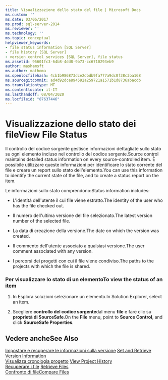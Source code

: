```yaml
---
title: Visualizzazione dello stato del file | Microsoft Docs
ms.custom: ''
ms.date: 03/06/2017
ms.prod: sql-server-2014
ms.reviewer: ''
ms.technology: ''
ms.topic: conceptual
helpviewer_keywords:
- file status information [SQL Server]
- file history [SQL Server]
- version control services [SQL Server], file status
ms.assetid: 96601fc3-64b8-4dd8-9b73-cc6710293eb9
author: mashamsft
ms.author: mathoma
ms.openlocfilehash: 4cb1b986873dce2dbdb9fa777a9dc0f38c3ba168
ms.sourcegitcommit: ad4d92dce894592a259721a1571b1d8736abacdb
ms.translationtype: MT
ms.contentlocale: it-IT
ms.lasthandoff: 08/04/2020
ms.locfileid: "87637446"
---
```

# <a name="view-file-status"></a><span data-ttu-id="530e1-102">Visualizzazione dello stato dei file</span><span class="sxs-lookup"><span data-stu-id="530e1-102">View File Status</span></span>
  <span data-ttu-id="530e1-103">Il controllo del codice sorgente gestisce informazioni dettagliate sullo stato su ogni elemento incluso nel controllo del codice sorgente.</span><span class="sxs-lookup"><span data-stu-id="530e1-103">Source control maintains detailed status information on every source-controlled item.</span></span> <span data-ttu-id="530e1-104">È possibile utilizzare queste informazioni per identificare lo stato corrente del file e creare un report sullo stato dell'elemento.</span><span class="sxs-lookup"><span data-stu-id="530e1-104">You can use this information to identify the current state of the file, and to create a status report on the item.</span></span>  
  
 <span data-ttu-id="530e1-105">Le informazioni sullo stato comprendono:</span><span class="sxs-lookup"><span data-stu-id="530e1-105">Status information includes:</span></span>  
  
-   <span data-ttu-id="530e1-106">L'identità dell'utente il cui file viene estratto.</span><span class="sxs-lookup"><span data-stu-id="530e1-106">The identity of the user who has the file checked out.</span></span>  
  
-   <span data-ttu-id="530e1-107">Il numero dell'ultima versione del file selezionato.</span><span class="sxs-lookup"><span data-stu-id="530e1-107">The latest version number of the selected file.</span></span>  
  
-   <span data-ttu-id="530e1-108">La data di creazione della versione.</span><span class="sxs-lookup"><span data-stu-id="530e1-108">The date on which the version was created.</span></span>  
  
-   <span data-ttu-id="530e1-109">Il commento dell'utente associato a qualsiasi versione.</span><span class="sxs-lookup"><span data-stu-id="530e1-109">The user comment associated with any version.</span></span>  
  
-   <span data-ttu-id="530e1-110">I percorsi dei progetti con cui il file viene condiviso.</span><span class="sxs-lookup"><span data-stu-id="530e1-110">The paths to the projects with which the file is shared.</span></span>  
  
### <a name="to-view-the-status-of-an-item"></a><span data-ttu-id="530e1-111">Per visualizzare lo stato di un elemento</span><span class="sxs-lookup"><span data-stu-id="530e1-111">To view the status of an item</span></span>  
  
1.  <span data-ttu-id="530e1-112">In Esplora soluzioni selezionare un elemento.</span><span class="sxs-lookup"><span data-stu-id="530e1-112">In Solution Explorer, select an item.</span></span>  
  
2.  <span data-ttu-id="530e1-113">Scegliere **controllo del codice sorgente**dal menu **file** e fare clic su **proprietà di SourceSafe**.</span><span class="sxs-lookup"><span data-stu-id="530e1-113">On the **File** menu, point to **Source Control**, and click **SourceSafe Properties**.</span></span>  
  
## <a name="see-also"></a><span data-ttu-id="530e1-114">Vedere anche</span><span class="sxs-lookup"><span data-stu-id="530e1-114">See Also</span></span>  
 <span data-ttu-id="530e1-115">[Impostare e recuperare le informazioni sulla versione](../../2014/database-engine/set-and-retrieve-version-information.md) </span><span class="sxs-lookup"><span data-stu-id="530e1-115">[Set and Retrieve Version Information](../../2014/database-engine/set-and-retrieve-version-information.md) </span></span>  
 <span data-ttu-id="530e1-116">[Visualizza cronologia progetto](../../2014/database-engine/view-project-history.md) </span><span class="sxs-lookup"><span data-stu-id="530e1-116">[View Project History](../../2014/database-engine/view-project-history.md) </span></span>  
 <span data-ttu-id="530e1-117">[Recuperare i file](../../2014/database-engine/retrieve-files.md) </span><span class="sxs-lookup"><span data-stu-id="530e1-117">[Retrieve Files](../../2014/database-engine/retrieve-files.md) </span></span>  
 [<span data-ttu-id="530e1-118">Confronto di file</span><span class="sxs-lookup"><span data-stu-id="530e1-118">Compare Files</span></span>](../../2014/database-engine/compare-files.md)  
  
  
